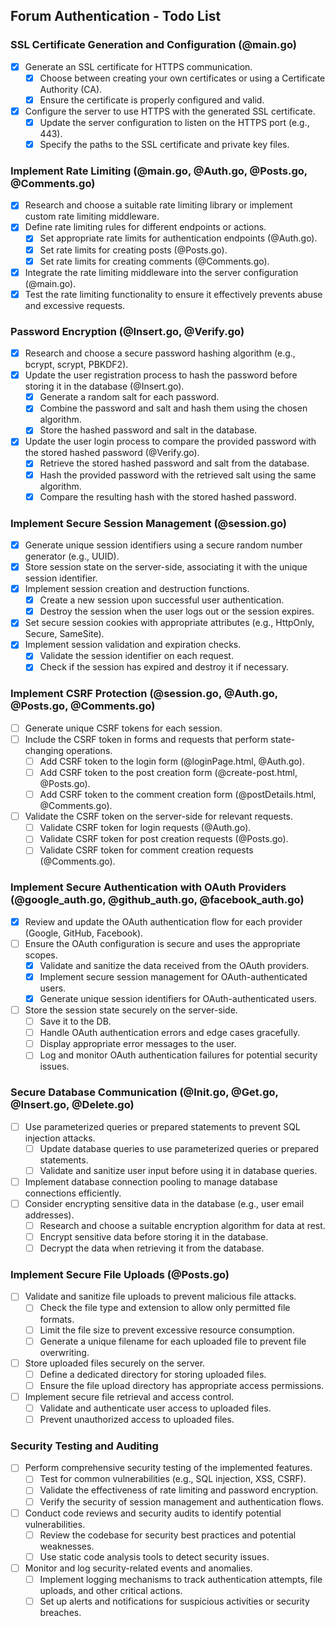
## Forum Authentication - Todo List

### SSL Certificate Generation and Configuration (@main.go)
- [X] Generate an SSL certificate for HTTPS communication.
    - [X] Choose between creating your own certificates or using a Certificate Authority (CA).
    - [X] Ensure the certificate is properly configured and valid.
- [X] Configure the server to use HTTPS with the generated SSL certificate.
    - [X] Update the server configuration to listen on the HTTPS port (e.g., 443).
    - [X] Specify the paths to the SSL certificate and private key files.

### Implement Rate Limiting (@main.go, @Auth.go, @Posts.go, @Comments.go)
- [X] Research and choose a suitable rate limiting library or implement custom rate limiting middleware.
- [X] Define rate limiting rules for different endpoints or actions.
    - [X] Set appropriate rate limits for authentication endpoints (@Auth.go).
    - [X] Set rate limits for creating posts (@Posts.go).
    - [X] Set rate limits for creating comments (@Comments.go).
- [X] Integrate the rate limiting middleware into the server configuration (@main.go).
- [X] Test the rate limiting functionality to ensure it effectively prevents abuse and excessive requests.

### Password Encryption (@Insert.go, @Verify.go)
- [X] Research and choose a secure password hashing algorithm (e.g., bcrypt, scrypt, PBKDF2).
- [X] Update the user registration process to hash the password before storing it in the database (@Insert.go).
    - [X] Generate a random salt for each password.
    - [X] Combine the password and salt and hash them using the chosen algorithm.
    - [X] Store the hashed password and salt in the database.
- [X] Update the user login process to compare the provided password with the stored hashed password (@Verify.go).
    - [X] Retrieve the stored hashed password and salt from the database.
    - [X] Hash the provided password with the retrieved salt using the same algorithm.
    - [X] Compare the resulting hash with the stored hashed password.

### Implement Secure Session Management (@session.go)
- [X] Generate unique session identifiers using a secure random number generator (e.g., UUID).
- [X] Store session state on the server-side, associating it with the unique session identifier.
- [X] Implement session creation and destruction functions.
    - [X] Create a new session upon successful user authentication.
    - [X] Destroy the session when the user logs out or the session expires.
- [X] Set secure session cookies with appropriate attributes (e.g., HttpOnly, Secure, SameSite).
- [X] Implement session validation and expiration checks.
    - [X] Validate the session identifier on each request.
    - [X] Check if the session has expired and destroy it if necessary.

### Implement CSRF Protection (@session.go, @Auth.go, @Posts.go, @Comments.go)
- [ ] Generate unique CSRF tokens for each session.
- [ ] Include the CSRF token in forms and requests that perform state-changing operations.
    - [ ] Add CSRF token to the login form (@loginPage.html, @Auth.go).
    - [ ] Add CSRF token to the post creation form (@create-post.html, @Posts.go).
    - [ ] Add CSRF token to the comment creation form (@postDetails.html, @Comments.go).
- [ ] Validate the CSRF token on the server-side for relevant requests.
    - [ ] Validate CSRF token for login requests (@Auth.go).
    - [ ] Validate CSRF token for post creation requests (@Posts.go).
    - [ ] Validate CSRF token for comment creation requests (@Comments.go).

### Implement Secure Authentication with OAuth Providers (@google_auth.go, @github_auth.go, @facebook_auth.go)
- [X] Review and update the OAuth authentication flow for each provider (Google, GitHub, Facebook).
- [ ] Ensure the OAuth configuration is secure and uses the appropriate scopes.
    - [X] Validate and sanitize the data received from the OAuth providers.
    - [X] Implement secure session management for OAuth-authenticated users.
    - [X] Generate unique session identifiers for OAuth-authenticated users.
- [ ] Store the session state securely on the server-side.
    - [ ] Save it to the DB.
    - [ ] Handle OAuth authentication errors and edge cases gracefully.
    - [ ] Display appropriate error messages to the user.
    - [ ] Log and monitor OAuth authentication failures for potential security issues.

### Secure Database Communication (@Init.go, @Get.go, @Insert.go, @Delete.go)
- [ ] Use parameterized queries or prepared statements to prevent SQL injection attacks.
    - [ ] Update database queries to use parameterized queries or prepared statements.
    - [ ] Validate and sanitize user input before using it in database queries.
- [ ] Implement database connection pooling to manage database connections efficiently.
- [ ] Consider encrypting sensitive data in the database (e.g., user email addresses).
    - [ ] Research and choose a suitable encryption algorithm for data at rest.
    - [ ] Encrypt sensitive data before storing it in the database.
    - [ ] Decrypt the data when retrieving it from the database.

### Implement Secure File Uploads (@Posts.go)
- [ ] Validate and sanitize file uploads to prevent malicious file attacks.
    - [ ] Check the file type and extension to allow only permitted file formats.
    - [ ] Limit the file size to prevent excessive resource consumption.
    - [ ] Generate a unique filename for each uploaded file to prevent file overwriting.
- [ ] Store uploaded files securely on the server.
    - [ ] Define a dedicated directory for storing uploaded files.
    - [ ] Ensure the file upload directory has appropriate access permissions.
- [ ] Implement secure file retrieval and access control.
    - [ ] Validate and authenticate user access to uploaded files.
    - [ ] Prevent unauthorized access to uploaded files.

### Security Testing and Auditing
- [ ] Perform comprehensive security testing of the implemented features.
    - [ ] Test for common vulnerabilities (e.g., SQL injection, XSS, CSRF).
    - [ ] Validate the effectiveness of rate limiting and password encryption.
    - [ ] Verify the security of session management and authentication flows.
- [ ] Conduct code reviews and security audits to identify potential vulnerabilities.
    - [ ] Review the codebase for security best practices and potential weaknesses.
    - [ ] Use static code analysis tools to detect security issues.
- [ ] Monitor and log security-related events and anomalies.
    - [ ] Implement logging mechanisms to track authentication attempts, file uploads, and other critical actions.
    - [ ] Set up alerts and notifications for suspicious activities or security breaches.